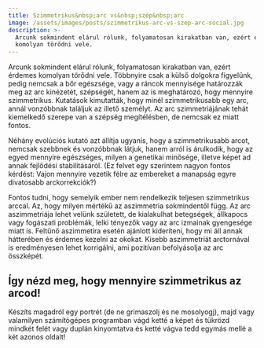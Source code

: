 ```yaml
---
title: Szimmetrikus&nbsp;arc vs&nbsp;szép&nbsp;arc
image: /assets/images/posts/szimmetrikus-arc-vs-szep-arc-social.jpg
description: >-
  Arcunk sokmindent elárul rólunk, folyamatosan kirakatban van, ezért érdemes
  komolyan törődni vele.
---
```


Arcunk sokmindent elárul rólunk, folyamatosan kirakatban van, ezért érdemes
komolyan törődni vele. Többnyire csak a külső dolgokra figyelünk, pedig nemcsak
a bőr egészsége, vagy a ráncok mennyisége határozzák meg az arc kinézetét,
szépségét, hanem az is meghatározó, hogy mennyire szimmetrikus. Kutatások
kimutatták, hogy minél szimmetrikusabb egy arc, annál vonzóbbnak találjuk az
illető személyt. Az arc szimmetriájának tehát kiemelkedő szerepe van a szépség
megítélésben, de nemcsak ez miatt fontos.

Néhány evolúciós kutató azt állítja ugyanis, hogy a szimmetrikusabb arcot,
nemcsak szebbnek és vonzóbbnak látjuk, hanem arról is árulkodik, hogy az egyed
mennyire egészséges, milyen a genetikai minősége, illetve képet ad annak
fejlődési stabilitásáról. (Ez felvet egy szerintem nagyon fontos kérdést: Vajon
mennyire vezetik félre az embereket a manapság egyre divatosabb arckorrekciók?)

Fontos tudni, hogy semelyik ember nem rendelkezik teljesen szimmetrikus arccal.
Az, hogy milyen mértékű az aszimmetria sokmindentől függ. Az arc aszimmetriája
lehet velünk született, de kialakulhat betegségek, állkapocs vagy fogászati
problémák, lelki tényezők vagy az arc izmainak gyengesége miatt is. Feltűnő
aszimmetira esetén ajánlott kideríteni, hogy mi áll annak hátterében és érdemes
kezelni az okokat. Kisebb aszimmetriát arctornával is eredményesen lehet
korrigálni, ami pozitívan befolyásolja az arc összképét.

## Így nézd meg, hogy mennyire szimmetrikus az arcod!

Készíts magadról egy portrét (de ne grimaszolj és ne mosolyogj), majd vagy
valamilyen számítógépes programban vágd ketté a képet és tükrözd mindkét felét
vagy duplán kinyomtatva és ketté vágva tedd egymás mellé a két azonos oldalt!


